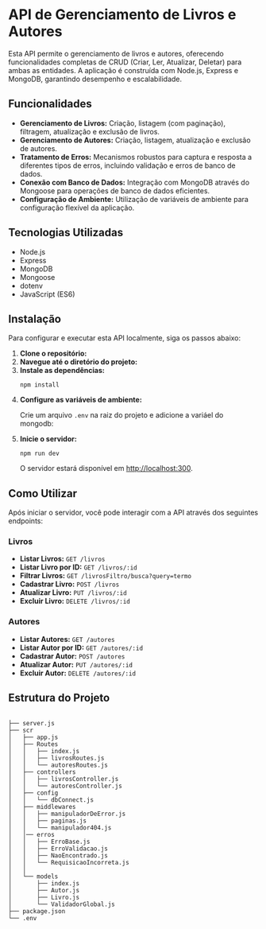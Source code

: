 <div class="section">
    <h1>API de Gerenciamento de Livros e Autores</h1>
    <p>Esta API permite o gerenciamento de livros e autores, oferecendo funcionalidades completas de CRUD (Criar, Ler,
        Atualizar, Deletar) para ambas as entidades. A aplicação é construída com Node.js, Express e MongoDB, garantindo
        desempenho e escalabilidade.</p>
</div>

<div class="section">
<h2>Funcionalidades</h2>
<ul>
    <li><strong>Gerenciamento de Livros:</strong> Criação, listagem (com paginação), filtragem, atualização e
        exclusão de livros.</li>
    <li><strong>Gerenciamento de Autores:</strong> Criação, listagem, atualização e exclusão de autores.</li>
    <li><strong>Tratamento de Erros:</strong> Mecanismos robustos para captura e resposta a diferentes tipos de
        erros, incluindo validação e erros de banco de dados.</li>
    <li><strong>Conexão com Banco de Dados:</strong> Integração com MongoDB através do Mongoose para operações de
        banco de dados eficientes.</li>
    <li><strong>Configuração de Ambiente:</strong> Utilização de variáveis de ambiente para configuração flexível da
        aplicação.</li>
</ul>
</div>

<div class="section">
    <h2>Tecnologias Utilizadas</h2>
    <ul>
        <li><span class="badge">Node.js</span></li>
        <li><span class="badge">Express</span></li>
        <li><span class="badge">MongoDB</span></li>
        <li><span class="badge">Mongoose</span></li>
        <li><span class="badge">dotenv</span></li>
        <li><span class="badge">JavaScript (ES6)</span></li>
    </ul>
</div>

<div class="section">
    <h2>Instalação</h2>
    <p>Para configurar e executar esta API localmente, siga os passos abaixo:</p>
    <ol>
        <li><strong>Clone o repositório:</strong>
        </li>
        <li><strong>Navegue até o diretório do projeto:</strong>
        </li>
        <li><strong>Instale as dependências:</strong>
            <pre><code>npm install</code></pre>
        </li>
        <li><strong>Configure as variáveis de ambiente:</strong>
            <p>Crie um arquivo <code>.env</code> na raiz do projeto e adicione a variáel do mongodb:</p>
        </li>
        <li><strong>Inicie o servidor:</strong>
            <pre><code>npm run dev</code></pre>
            <p>O servidor estará disponível em <a href="http://localhost:300">http://localhost:300</a>.</p>
        </li>
    </ol>
</div>

<div class="section">
    <h2>Como Utilizar</h2>
    <p>Após iniciar o servidor, você pode interagir com a API através dos seguintes endpoints:</p>

<h3>Livros</h3>
<ul>
    <li><strong>Listar Livros:</strong> <code>GET /livros</code></li>
    <li><strong>Listar Livro por ID:</strong> <code>GET /livros/:id</code></li>
    <li><strong>Filtrar Livros:</strong> <code>GET /livrosFiltro/busca?query=termo</code></li>
    <li><strong>Cadastrar Livro:</strong> <code>POST /livros</code></li>
    <li><strong>Atualizar Livro:</strong> <code>PUT /livros/:id</code></li>
    <li><strong>Excluir Livro:</strong> <code>DELETE /livros/:id</code></li>
</ul>

<h3>Autores</h3>
<ul>
    <li><strong>Listar Autores:</strong> <code>GET /autores</code></li>
    <li><strong>Listar Autor por ID:</strong> <code>GET /autores/:id</code></li>
    <li><strong>Cadastrar Autor:</strong> <code>POST /autores</code></li>
    <li><strong>Atualizar Autor:</strong> <code>PUT /autores/:id</code></li>
    <li><strong>Excluir Autor:</strong> <code>DELETE /autores/:id</code></li>
</ul>
</div>

<div class="section">
    <h2>Estrutura do Projeto</h2>
    <pre><code>
├── server.js
├── scr
│   ├── app.js
│   ├── Routes
│   │   ├── index.js
│   │   ├── livrosRoutes.js
│   │   └── autoresRoutes.js
│   ├── controllers
│   │   ├── livrosController.js
│   │   └── autoresController.js
│   ├── config
│   │   └── dbConnect.js
│   ├── middlewares
│   │   ├── manipuladorDeError.js
│   │   ├── paginas.js
│   │   └── manipulador404.js
│   │── erros
│   │   ├── ErroBase.js
│   │   ├── ErroValidacao.js
│   │   ├── NaoEncontrado.js
│   │   └── RequisicaoIncorreta.js
│   │
│   └── models
│       ├── index.js
│       ├── Autor.js
│       ├── Livro.js
│       └── ValidadorGlobal.js
├── package.json
└── .env
        </code></pre>
</div>